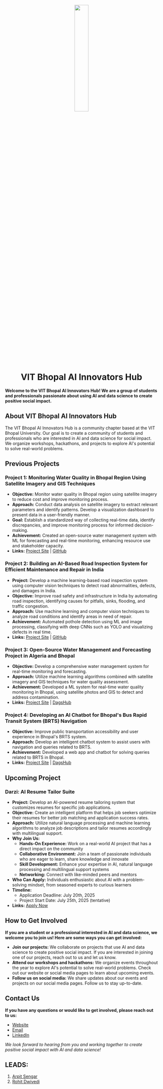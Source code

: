 <p align="center">
  <img width="30%" height="30%" src="https://github.com/user-attachments/assets/fcfbc33d-970e-42b0-befa-690e172235a8">
</p>

<h1 align="center">VIT Bhopal AI Innovators Hub</h1>

**Welcome to the VIT Bhopal AI Innovators Hub! We are a group of students and professionals passionate about using AI and data science to create positive social impact.**


## About VIT Bhopal AI Innovators Hub
The VIT Bhopal AI Innovators Hub is a community chapter based at the VIT Bhopal University. Our goal is to create a community of students and professionals who are interested in AI and data science for social impact. We organize workshops, hackathons, and projects to explore AI's potential to solve real-world problems.


## **Previous Projects**

### Project 1: Monitoring Water Quality in Bhopal Region Using Satellite Imagery and GIS Techniques
- **Objective:** Monitor water quality in Bhopal region using satellite imagery to reduce cost and improve monitoring process.
- **Approach:** Conduct data analysis on satellite imagery to extract relevant parameters and identify patterns. Develop a visualization dashboard to present data in a user-friendly manner.
- **Goal:** Establish a standardized way of collecting real-time data, identify discrepancies, and improve monitoring process for informed decision-making.
- **Achievement:** Created an open-source water management system with ML for forecasting and real-time monitoring, enhancing resource use and stakeholder capacity.
- **Links:** [Project Site](https://www.omdena.com/chapter-challenges/monitoring-the-water-quality-in-bhopal-region) | [GitHub](https://github.com/OmdenaAI/omdena-bhopal-water-quality-monitoring)

### Project 2: Building an AI-Based Road Inspection System for Efficient Maintenance and Repair in India
- **Project:** Develop a machine learning-based road inspection system using computer vision techniques to detect road abnormalities, defects, and damages in India.
- **Objective:** Improve road safety and infrastructure in India by automating road inspection, identifying causes for pitfalls, sinks, flooding, and traffic congestion.
- **Approach:** Use machine learning and computer vision techniques to analyze road conditions and identify areas in need of repair.
- **Achievement:** Automated pothole detection using ML and image processing, classifying with deep CNNs such as YOLO and visualizing defects in real time.
- **Links:** [Project Site](https://www.omdena.com/chapter-challenges/ai-based-road-inspection-system-for-india) | [GitHub](https://github.com/OmdenaAI/bhopal-mexico-ai-road-inspection)

### Project 3: Open-Source Water Management and Forecasting Project in Algeria and Bhopal
- **Objective:** Develop a comprehensive water management system for real-time monitoring and forecasting.
- **Approach:** Utilize machine learning algorithms combined with satellite imagery and GIS techniques for water quality assessment.
- **Achievement:** Developed a ML system for real-time water quality monitoring in Bhopal, using satellite photos and GIS to detect and address contamination.
- **Links:** [Project Site](https://www.omdena.com/chapter-challenges/open-source-water-management-and-forecasting-project-in-algeria-and-bhopal) | [DagsHub](https://dagshub.com/Omdena/AlgeriaBhopal_WaterManagementandForecasting)

### Project 4: Developing an AI Chatbot for Bhopal's Bus Rapid Transit System (BRTS) Navigation
- **Objective:** Improve public transportation accessibility and user experience in Bhopal's BRTS system.
- **Approach:** Develop an intelligent chatbot system to assist users with navigation and queries related to BRTS.
- **Achievement:** Developed a web app and chatbot for solving queries related to BRTS in Bhopal.
- **Links:** [Project Site](https://www.omdena.com/chapter-challenges/developing-an-ai-chatbot-for-bhopal-bus-rapid-transit-system-navigation) | [DagsHub](https://dagshub.com/Omdena/VITBhopalUniversity_ChatbotforBRTSNavigation)

## **Upcoming Project**

### Darzi: AI Resume Tailor Suite
- **Project:** Develop an AI-powered resume tailoring system that customizes resumes for specific job applications.
- **Objective:** Create an intelligent platform that helps job seekers optimize their resumes for better job matching and application success rates.
- **Approach:** Utilize natural language processing and machine learning algorithms to analyze job descriptions and tailor resumes accordingly with multilingual support.
- **Why Join Us:**
  - **Hands-On Experience:** Work on a real-world AI project that has a direct impact on the community
  - **Collaborative Environment:** Join a team of passionate individuals who are eager to learn, share knowledge and innovate
  - **Skill Development:** Enhance your expertise in AI, natural language processing and multilingual support systems
  - **Networking:** Connect with like-minded peers and mentors
- **Who Can Apply:** Individuals enthusiastic about AI with a problem-solving mindset, from seasoned experts to curious learners
- **Timeline:**
  - Application Deadline: July 20th, 2025
  - Project Start Date: July 25th, 2025 (tentative)
- **Links:** [Apply Now](https://forms.gle/U6hvR5M8PyN9oyHh7)


## How to Get Involved
**If you are a student or a professional interested in AI and data science, we welcome you to join us! Here are some ways you can get involved:**
-   **Join our projects:** We collaborate on projects that use AI and data science to create positive social impact. If you are interested in joining one of our projects, reach out to us and let us know.
-   **Attend our workshops and hackathons:** We organize events throughout the year to explore AI's potential to solve real-world problems. Check out our website or social media pages to learn about upcoming events.
-   **Follow us on social media:** We share updates about our events and projects on our social media pages. Follow us to stay up-to-date.


## Contact Us
**If you have any questions or would like to get involved, please reach out to us:**

-   [Website](https://vitbaih.vercel.app/)
-   [Email](omdena@vitbhopal.ac.in)
-   [LinkedIn](https://www.linkedin.com/company/omdena-bhopal-chapter/)

*We look forward to hearing from you and working together to create positive social impact with AI and data science!*


## LEADS:
1)  [Arpit Sengar](https://github.com/arpy8)
2)  [Rohit Dwivedi](https://github.com/r0xx3d)

